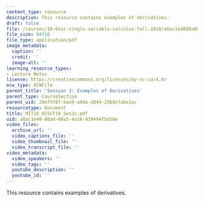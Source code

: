 ```yaml
---
content_type: resource
description: This resource contains examples of derivatives.
draft: false
file: /courses/18-01sc-single-variable-calculus-fall-2010/a0ac1e4088a800a54a16839494fbd16e_MIT18_01SCF10_Ses2c.pdf
file_size: 94716
file_type: application/pdf
image_metadata:
  caption: ''
  credit: ''
  image-alt: ''
learning_resource_types:
- Lecture Notes
license: https://creativecommons.org/licenses/by-nc-sa/4.0/
ocw_type: OCWFile
parent_title: 'Session 2: Examples of Derivatives'
parent_type: CourseSection
parent_uid: 29ef5f87-bae9-a94a-d044-25b8efabe1ac
resourcetype: Document
title: MIT18_01SCF10_Ses2c.pdf
uid: a0ac1e40-88a8-00a5-4a16-839494fbd16e
video_files:
  archive_url: ''
  video_captions_file: ''
  video_thumbnail_file: ''
  video_transcript_file: ''
video_metadata:
  video_speakers: ''
  video_tags: ''
  youtube_description: ''
  youtube_id: ''
---
```

This resource contains examples of derivatives.